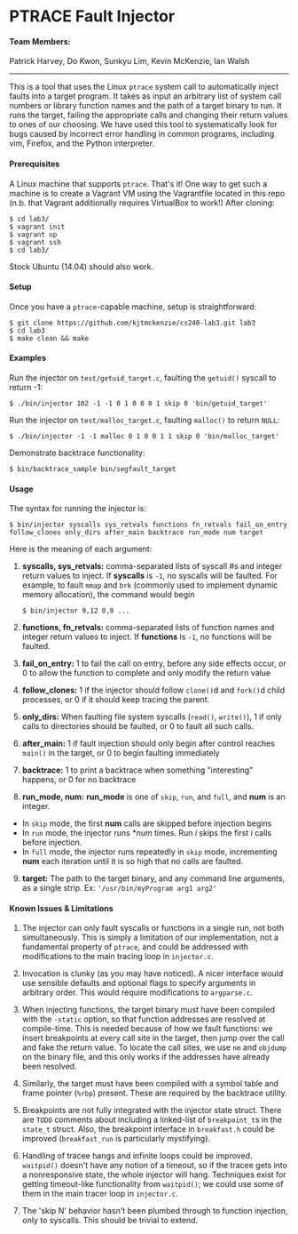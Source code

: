 # PTRACE Fault Injector

#### Team Members:
Patrick Harvey, Do Kwon, Sunkyu Lim, Kevin McKenzie, Ian Walsh

___

This is a tool that uses the Linux `ptrace` system call to automatically
inject faults into a target program. It takes as input an arbitrary list of
system call numbers or library function names and the path of a target binary
to run. It runs the target, failing the appropriate calls and changing their
return values to ones of our choosing. We have used this tool to systematically
look for bugs caused by incorrect error handling in common programs, including
vim, Firefox, and the Python interpreter.

#### Prerequisites
A Linux machine that supports `ptrace`. That's it! One way to get such a 
machine is to create a Vagrant VM using the Vagrantfile located in this repo 
(n.b. that Vagrant additionally requires VirtualBox to work!)
After cloning:

    $ cd lab3/
    $ vagrant init
    $ vagrant up
    $ vagrant ssh
    $ cd lab3/

Stock Ubuntu (14.04) should also work.

#### Setup

Once you have a `ptrace`-capable machine, setup is straightforward:

    $ git clone https://github.com/kjtmckenzie/cs240-lab3.git lab3
    $ cd lab3
    $ make clean && make

#### Examples

Run the injector on `test/getuid_target.c`, faulting the `getuid()` syscall to return -1:

    $ ./bin/injector 102 -1 -1 0 1 0 0 0 1 skip 0 'bin/getuid_target'

Run the injector on `test/malloc_target.c`, faulting `malloc()` to return `NULL`:

    $ ./bin/injector -1 -1 malloc 0 1 0 0 1 1 skip 0 'bin/malloc_target'

Demonstrate backtrace functionality:

    $ bin/backtrace_sample bin/segfault_target

#### Usage

The syntax for running the injector is:

`$ bin/injector syscalls sys_retvals functions fn_retvals fail_on_entry follow_clones only_dirs after_main backtrace run_mode num target`

Here is the meaning of each argument:

1. **syscalls, sys_retvals:** comma-separated lists of syscall #s and integer
return values to inject. If **syscalls** is `-1`, no syscalls will be faulted.
For example, to fault `mmap` and `brk` (commonly used to implement dynamic
 memory allocation), the command would begin

    `$ bin/injector 9,12 0,0 ...`

2. **functions, fn_retvals:** comma-separated lists of function names and
integer return values to inject. If **functions** is `-1`, no functions will
be faulted.

3. **fail_on_entry:** 1 to fail the call on entry, before any side effects occur,
or 0 to allow the function to complete and only modify the return value

4. **follow_clones:** 1 if the injector should follow `clone()`d and `fork()`d
child processes, or 0 if it should keep tracing the parent.

5. **only_dirs:** When faulting file system syscalls (`read()`, `write()`), 1
if only calls to directories should be faulted, or 0 to fault all such calls.

6. **after_main:** 1 if fault injection should only begin after control reaches
 `main()` in the target, or 0 to begin faulting immediately

7. **backtrace:** 1 to print a backtrace when something "interesting" happens,
or 0 for no backtrace

8. **run_mode, num:** **run_mode** is one of `skip`, `run`, and `full`, and **num** 
is an integer.
  - In `skip` mode, the first **num** calls are skipped before injection begins
  - In `run` mode, the injector runs **num* times. Run _i_ skips the first _i_
calls before injection.
  - In `full` mode, the injector runs repeatedly in `skip` mode, incrementing **num**
each iteration until it is so high that no calls are faulted.

9. **target:** The path to the target binary, and any command line arguments, 
as a single strip. Ex: `'/usr/bin/myProgram arg1 arg2'`

#### Known Issues & Limitations

1. The injector can only fault syscalls or functions in a single run, not both 
simultaneously. This is simply a limitation of our implementation, not a 
fundamental property of `ptrace`, and could be addressed with modifications to 
the main tracing loop in `injector.c`.

2. Invocation is clunky (as you may have noticed). A nicer interface would use 
sensible defaults and optional flags to specify arguments in arbitrary order. 
This would require modifications to `argparse.c`.

3. When injecting functions, the target binary must have been compiled with the 
`-static` option, so that function addresses are resolved at compile-time. This 
is needed because of how we fault functions: we insert breakpoints at every 
call site in the target, then jump over the call and fake the return value. To 
locate the call sites, we use `nm` and `objdump` on the binary file, and this 
only works if the addresses have already been resolved.

4. Similarly, the target must have been compiled with a symbol table and frame 
pointer (`%rbp`) present. These are required by the backtrace utility.

5. Breakpoints are not fully integrated with the injector state struct. There
are `TODO` comments about including a linked-list of `breakpoint_t`s in the 
`state_t` struct. Also, the breakpoint interface in `breakfast.h` could be 
improved (`breakfast_run` is particularly mystifying).

6. Handling of tracee hangs and infinite loops could be improved. `waitpid()`
doesn't have any notion of a timeout, so if the tracee gets into a nonresponsive 
state, the whole injector will hang. Techniques exist for getting timeout-like 
functionality from `waitpid()`; we could use some of them in the main tracer 
loop in `injector.c`.

7. The 'skip N' behavior hasn't been plumbed through to function injection, 
only to syscalls. This should be trivial to extend.
